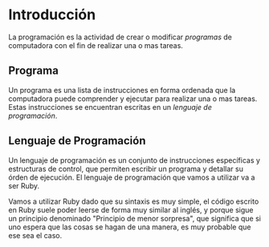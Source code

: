# Introducción

La programación es la actividad de crear o modificar *programas* de computadora con el fin de realizar una o mas tareas.

## Programa

Un programa es una lista de instrucciones en forma ordenada que la computadora puede comprender y ejecutar para realizar una o mas tareas.
Estas instrucciones se encuentran escritas en un *lenguaje de programación*.

## Lenguaje de Programación

Un lenguaje de programación es un conjunto de instrucciones específicas y estructuras de control, que permiten escribir un programa
y detallar su órden de ejecución. El lenguaje de programación que vamos a utilizar va a ser Ruby.

Vamos a utilizar Ruby dado que su sintaxis es muy simple, el código escrito en Ruby suele poder leerse de forma muy similar al inglés, y
porque sigue un principio denominado "Principio de menor sorpresa", que significa que si uno espera que las cosas se hagan de una manera,
es muy probable que ese sea el caso.
